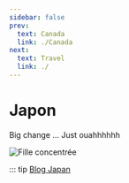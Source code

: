 ```yaml
---
sidebar: false
prev: 
  text: Canada
  link: ./Canada
next: 
  text: Travel
  link: ./
---
```


# Japon

Big change ... Just ouahhhhhh

<img :src="$withBase('/img/japon.jpg')" alt="Fille concentrée">

::: tip
[Blog Japan](http://japon.rouquin.me/)

